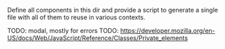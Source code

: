 Define all components in this dir and provide a script to generate a single file with all of them to reuse in various contexts.

TODO: modal, mostly for errors
TODO: https://developer.mozilla.org/en-US/docs/Web/JavaScript/Reference/Classes/Private_elements